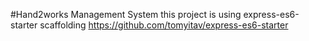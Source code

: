 #Hand2works Management System
this project is using express-es6-starter scaffolding https://github.com/tomyitav/express-es6-starter
